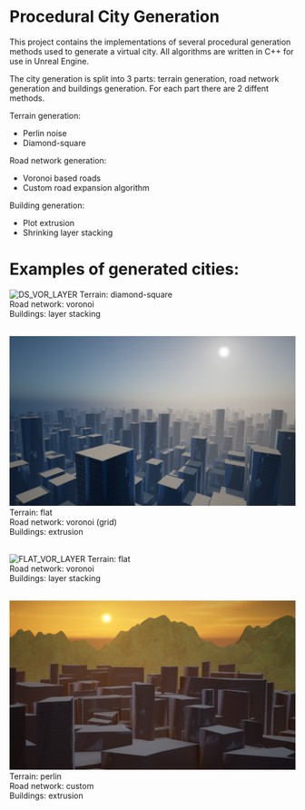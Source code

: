 # Procedural City Generation
This project contains the implementations of several procedural generation methods used to generate a virtual city. All algorithms are written in C++ for use in Unreal Engine.

The city generation is split into 3 parts: terrain generation, road network generation and buildings generation. For each part there are 2 diffent methods.

Terrain generation:
* Perlin noise
* Diamond-square

Road network generation:
* Voronoi based roads
* Custom road expansion algorithm

Building generation:
* Plot extrusion
* Shrinking layer stacking


# Examples of generated cities:
![DS_VOR_LAYER](Screenshots/DS_VOR_LAYER.png)
Terrain: diamond-square  
Road network: voronoi  
Buildings: layer stacking  
</br>

![FLAT_GRID_EXTR](Screenshots/FLAT_GRID_EXTR.png)
Terrain: flat  
Road network: voronoi (grid)  
Buildings: extrusion  
</br>

![FLAT_VOR_LAYER](Screenshots/FLAT_VOR_LAYER.png)
Terrain: flat  
Road network: voronoi  
Buildings: layer stacking  
</br>

![PER_CUST_EXTR](Screenshots/PER_CUST_EXTR.png)
Terrain: perlin  
Road network: custom  
Buildings: extrusion  
